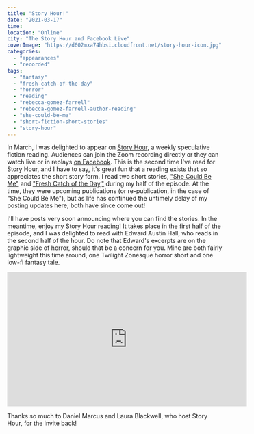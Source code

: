 ```yaml
---
title: "Story Hour!"
date: "2021-03-17"
time:
location: "Online"
city: "The Story Hour and Facebook Live"
coverImage: "https://d602mxa74hbsi.cloudfront.net/story-hour-icon.jpg"
categories:
  - "appearances"
  - "recorded"
tags:
  - "fantasy"
  - "fresh-catch-of-the-day"
  - "horror"
  - "reading"
  - "rebecca-gomez-farrell"
  - "rebecca-gomez-farrell-author-reading"
  - "she-could-be-me"
  - "short-fiction-short-stories"
  - "story-hour"
---
```


In March, I was delighted to appear on [Story Hour](https://www.storyhour2020.com/), a weekly speculative fiction reading. Audiences can join the Zoom recording directly or they can watch live or in replays [on Facebook](https://www.facebook.com/The-Story-Hour-102109784794285/). This is the second time I've read for Story Hour, and I have to say, it's great fun that a reading exists that so appreciates the short story form. I read two short stories, ["She Could Be Me"](/creative-works/she-could-be-me/) and ["Fresh Catch of the Day,"](/creative-works/fresh-catch-day/) during my half of the episode. At the time, they were upcoming publications (or re-publication, in the case of "She Could Be Me"), but as life has continued the untimely delay of my posting updates here, both have since come out!

I'll have posts very soon announcing where you can find the stories. In the meantime, enjoy my Story Hour reading! It takes place in the first half of the episode, and I was delighted to read with Edward Austin Hall, who reads in the second half of the hour. Do note that Edward's excerpts are on the graphic side of horror, should that be a concern for you. Mine are both fairly lightweight this time around, one Twilight Zonesque horror short and one low-fi fantasy tale.

<iframe style="border: none; overflow: hidden;" src="https://www.facebook.com/plugins/video.php?height=314&amp;href=https%3A%2F%2Fwww.facebook.com%2F102109784794285%2Fvideos%2F1812890405558619%2F&amp;show_text=false&amp;width=560&amp;t=0" width="560" height="314" frameborder="0" scrolling="no" allowfullscreen="allowfullscreen"></iframe>

Thanks so much to Daniel Marcus and Laura Blackwell, who host Story Hour, for the invite back!
